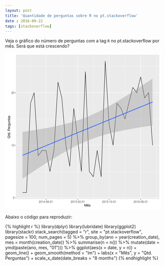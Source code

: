 ```yaml
---
layout: post
title: 'Quantidade de perguntas sobre R no pt.stackoverflow'
date : 2016-09-22
tags: [stackoverflow]
--- 
```




Veja o gráfico do número de perguntas com a tag `R` no pt.stackoverflow por mês.
Será que está crescendo?

![plot of chunk unnamed-chunk-1](/images/2016-09-22-stackoverflow-pt-r/unnamed-chunk-1-1.png)

Abaixo o código para reproduzir:


{% highlight r %}
library(dplyr)
library(lubridate)
library(ggplot2)
library(stackr)
stack_search(tagged = "r", site = "pt.stackoverflow", pagesize = 100, num_pages = 5) %>%
  group_by(ano = year(creation_date), mes = month(creation_date)) %>%
  summarise(n = n()) %>%
  mutate(date = ymd(paste(ano, mes, "01"))) %>%
  ggplot(aes(x = date, y = n)) + 
  geom_line() +
  geom_smooth(method = "lm") +
  labs(x = "Mês", y = "Qtd. Perguntas") + 
  scale_x_date(date_breaks = "8 months")
{% endhighlight %}

